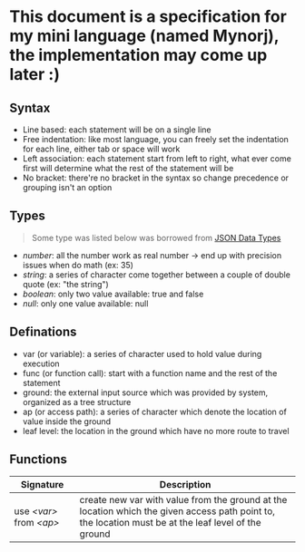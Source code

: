 
# This document is a specification for my mini language (named Mynorj), the implementation may come up later :)
## Syntax
- Line based: each statement will be on a single line
- Free indentation: like most language, you can freely set the indentation for each line, either tab or space will work
- Left association: each statement start from left to right, what ever come first will determine what the rest of the statement will be
- No bracket: there're no bracket in the syntax so change precedence or grouping isn't an option

## Types
> Some type was listed below was borrowed from [JSON Data Types](https://www.w3schools.com/js/js_json_datatypes.asp)
- *number*: all the number work as real number -> end up with precision issues when do math (ex: 35)
- *string*: a series of character come together between a couple of double quote (ex: "the string")
- *boolean*: only two value available: true and false
- *null*: only one value available: null

## Definations
- var (or variable): a series of character used to hold value during execution
- func (or function call): start with a function name and the rest of the statement
- ground: the external input source which was provided by system, organized as a tree structure
- ap (or access path): a series of character which denote the location of value inside the ground
- leaf level: the location in the ground which have no more route to travel

## Functions
| Signature | Description |
| --- | --- |
| use *\<var\>* from *\<ap\>* | create new var with value from the ground at the location which the given access path point to, the location must be at the leaf level of the ground |

